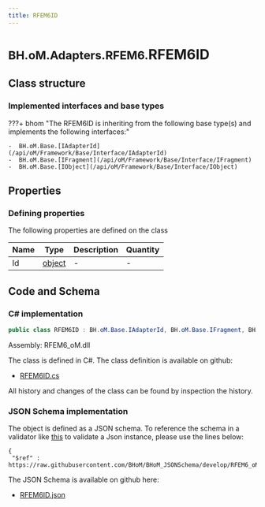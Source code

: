 ```yaml
---
title: RFEM6ID
---
```


# <small>BH.oM.Adapters.RFEM6.</small>**RFEM6ID**



## Class structure

### Implemented interfaces and base types

???+ bhom "The RFEM6ID is inheriting from the following base type(s) and implements the following interfaces:"

    -  BH.oM.Base.[IAdapterId](/api/oM/Framework/Base/Interface/IAdapterId)
    -  BH.oM.Base.[IFragment](/api/oM/Framework/Base/Interface/IFragment)
    -  BH.oM.Base.[IObject](/api/oM/Framework/Base/Interface/IObject)


## Properties



### Defining properties

The following properties are defined on the class

| Name             | Type             | Description      | Quantity         |
|------------------|------------------|------------------|------------------|
| Id | [object](https://learn.microsoft.com/en-us/dotnet/api/System.Object?view=netstandard-2.0) | - | - |


## Code and Schema

### C# implementation

``` C# title="C#"
public class RFEM6ID : BH.oM.Base.IAdapterId, BH.oM.Base.IFragment, BH.oM.Base.IObject
```

Assembly: RFEM6_oM.dll

The class is defined in C#. The class definition is available on github:

- [RFEM6ID.cs](https://github.com/BHoM/RFEM6_Toolkit/blob/develop/RFEM6_oM/Fragments\RFEM6ID.cs)

All history and changes of the class can be found by inspection the history.
### JSON Schema implementation

The object is defined as a JSON schema. To reference the schema in a validator like [this](https://www.jsonschemavalidator.net/) to validate a Json instance, please use the lines below:

``` { .json .copy .select } title="JSON Schema"
{
 "$ref" : https://raw.githubusercontent.com/BHoM/BHoM_JSONSchema/develop/RFEM6_oM/RFEM6ID.json}
```

The JSON Schema is available on github here:

- [RFEM6ID.json](https://github.com/BHoM/BHoM_JSONSchema/blob/develop/RFEM6_oM/RFEM6ID.json)
